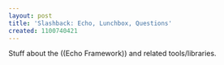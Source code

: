 ```yaml
---
layout: post
title: 'Slashback: Echo, Lunchbox, Questions'
created: 1100740421
---
```

Stuff about the ((Echo Framework)) and related tools/libraries.
